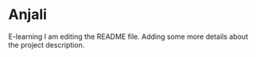 # Anjali
E-learning 
I am editing the README file. Adding some more details about the project description.

